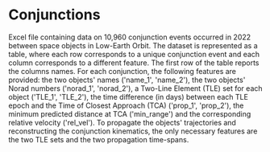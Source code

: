# Conjunctions
Excel file containing data on 10,960 conjunction events occurred in 2022 between space objects in Low-Earth Orbit. The dataset is represented as a table, where each row corresponds to a unique conjunction event and each column corresponds to a different feature. The first row of the table reports the columns names. For each conjunction, the following features are provided: the two objects' names ('name_1', 'name_2'), the two objects' Norad numbers ('norad_1', 'norad_2'), a Two-Line Element (TLE) set for each object ('TLE_1', 'TLE_2'), the time difference (in days) between each TLE epoch and the Time of Closest Approach (TCA) ('prop_1', 'prop_2'), the minimum predicted distance at TCA ('min_range') and the corresponding relative velocity ('rel_vel'). To propagate the objects' trajectories and reconstructing the conjunction kinematics, the only necessary features are the two TLE sets and the two propagation time-spans.
